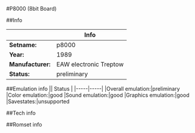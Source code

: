 #P8000 (8bit Board)

##Info

||Info|
|-----|-----|
|**Setname:**|p8000
|**Year:**|1989
|**Manufacturer:**|EAW electronic Treptow
|**Status:**|preliminary

##Emulation info
|| Status |
|-----|-----|
|Overall emulation:|preliminary
|Color emulation:|good
|Sound emulation:|good
|Graphics emulation:|good
|Savestates:|unsupported

##Tech info

##Romset info

<!--- START OF EDITED COMMENT DO NOT TOUCH TEXT ABOVE-->
